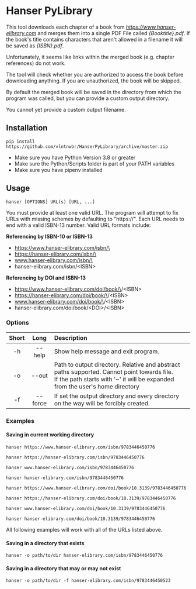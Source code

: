 # Hanser PyLibrary

This tool downloads each chapter of a book from *<https://www.hanser-elibrary.com>* 
and merges them into a single PDF File called *{Booktitle}.pdf*. If the
book's title contains characters that aren't allowed in a filename it
will be saved as *{ISBN}.pdf*.

Unfortunately, it seems like links  within the merged book (e.g.
chapter references) do not work.

The tool will check whether you are authorized to access the book before
downloading anything. If you are unauthorized, the book will be skipped.

By default the merged book will be saved in the directory from which the
program was called, but you can provide a custom output directory.

You cannot yet provide a custom output filename.

## Installation
`pip install https://github.com/vlntnwbr/HanserPyLibrary/archive/master.zip`

*  Make sure you have Python Version 3.8 or greater
*  Make sure the Python/Scripts folder is part of your PATH variables
*  Make sure you have pipenv installed

## Usage
`hanser [OPTIONS] URL(s) [URL, ...]`

You must provide at least one valid URL. The program will attempt to
fix URLs with missing schemes by defaulting to "https://". Each URL
needs to end with a valid ISBN-13 number. Valid URL formats include:

**Referencing by ISBN-10 or ISBN-13**
* https://www.hanser-elibrary.com/isbn/\<ISBN>
* https://hanser-elibrary.com/isbn/\<ISBN>
* www.hanser-elibrary.com/isbn/\<ISBN>
* hanser-elibrary.com/isbn/\<ISBN>

**Referencing by DOI and ISBN-13**
* https://www.hanser-elibrary.com/doi/book/\<DOI>/\<ISBN>
* https://hanser-elibrary.com/doi/book/\<DOI>/\<ISBN>
* www.hanser-elibrary.com/doi/book/\<DOI>/\<ISBN>
* hanser-elibrary.com/doi/book/\<DOI>/\<ISBN>

### Options
| **Short** | **Long** | **Description** |
| :-: | :-: | :-- |
| -h | --help | Show help message and exit program. |
| -o | --out | Path to output directory. Relative and abstract paths supported. Cannot point towards file. <br> If the path starts with '~' it will be expanded from the user's home directory |
| -f | --force | If set the output directory and every directory on the way will be forcibly created. |

### Examples
#### Saving in current working directory

`hanser https://www.hanser-elibrary.com/isbn/9783446450776`

`hanser https://hanser-elibrary.com/isbn/9783446450776`

`hanser www.hanser-elibrary.com/isbn/9783446450776`

`hanser hanser-elibrary.com/isbn/9783446450776`

`hanser https://www.hanser-elibrary.com/doi/book/10.3139/9783446450776`

`hanser https://hanser-elibrary.com/doi/book/10.3139/9783446450776`

`hanser www.hanser-elibrary.com/doi/book/10.3139/9783446450776`

`hanser hanser-elibrary.com/doi/book/10.3139/9783446450776`

All following examples will work with all of the URLs listed above.

#### Saving in a directory that exists
`hanser -o path/to/dir hanser-elibrary.com/isbn/9783446450776`

#### Saving in a directory that may or may not exist
`hanser -o path/to/dir -f hanser-elibrary.com/isbn/9783446450523`
